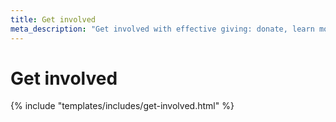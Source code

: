 ```yaml
---
title: Get involved
meta_description: "Get involved with effective giving: donate, learn more or help spread the message"
---
```


# Get involved

{% include "templates/includes/get-involved.html" %}
